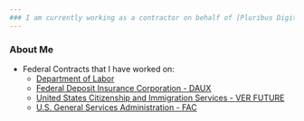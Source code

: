 ```yaml
---
### I am currently working as a contractor on behalf of [Pluribus Digital](https://pluribusdigital.com/)
---
```


### About Me
- Federal Contracts that I have worked on:
  -   [Department of Labor](https://www.dol.gov/)
  -   [Federal Deposit Insurance Corporation - DAUX](https://www.fdic.gov/)
  -   [United States Citizenship and Immigration Services - VER FUTURE](https://www.uscis.gov/)
  -   [U.S. General Services Administration - FAC](https://github.com/GSA-TTS/FAC)
